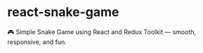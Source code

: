# react-snake-game
🎮 Simple Snake Game using React and Redux Toolkit — smooth, responsive, and fun.
